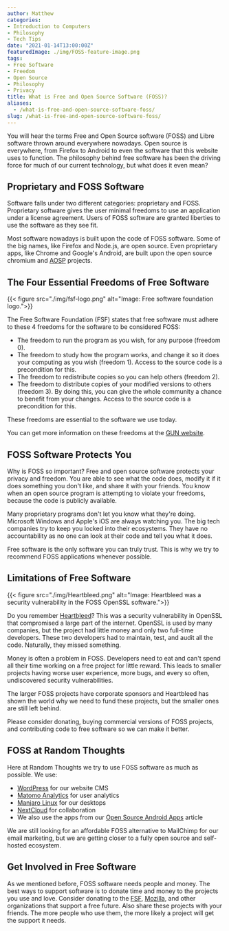 ```yaml
---
author: Matthew
categories:
- Introduction to Computers
- Philosophy
- Tech Tips
date: "2021-01-14T13:00:00Z"
featuredImage: ./img/FOSS-feature-image.png
tags:
- Free Software
- Freedom
- Open Source
- Philosophy
- Privacy
title: What is Free and Open Source Software (FOSS)?
aliases:
  - /what-is-free-and-open-source-software-foss/
slug: /what-is-free-and-open-source-software-foss/
---
```

You will hear the terms Free and Open Source software (FOSS) and Libre software thrown around everywhere nowadays. Open source is everywhere, from Firefox to Android to even the software that this website uses to function. The philosophy behind free software has been the driving force for much of our current technology, but what does it even mean?

## Proprietary and FOSS Software

Software falls under two different categories: proprietary and FOSS. Proprietary software gives the user minimal freedoms to use an application under a license agreement. Users of FOSS software are granted liberties to use the software as they see fit.

Most software nowadays is built upon the code of FOSS software. Some of the big names, like Firefox and Node.js, are open source. Even proprietary apps, like Chrome and Google's Android, are built upon the open source chromium and <a href="https://source.android.com" target="_blank" rel="noreferrer noopener">AOSP</a> projects. 

## The Four Essential Freedoms of Free Software

{{< figure src="./img/fsf-logo.png" alt="Image: Free software foundation logo.">}}

The Free Software Foundation (FSF) states that free software must adhere to these 4 freedoms for the software to be considered FOSS:

* The freedom to run the program as you wish, for any purpose (freedom 0).
* The freedom to study how the program works, and change it so it does your computing as you wish (freedom 1). Access to the source code is a precondition for this.
* The freedom to redistribute copies so you can help others (freedom 2).
* The freedom to distribute copies of your modified versions to others (freedom 3). By doing this, you can give the whole community a chance to benefit from your changes. Access to the source code is a precondition for this.

These freedoms are essential to the software we use today.

You can get more information on these freedoms at the [GUN website](https://www.gnu.org/philosophy/free-sw.html).

## FOSS Software Protects You

Why is FOSS so important? Free and open source software protects your privacy and freedom. You are able to see what the code does, modify it if it does something you don't like, and share it with your friends. You know when an open source program is attempting to violate your freedoms, because the code is publicly available.

Many proprietary programs don't let you know what they're doing. Microsoft Windows and Apple's iOS are always watching you. The big tech companies try to keep you locked into their ecosystems. They have no accountability as no one can look at their code and tell you what it does.

Free software is the only software you can truly trust. This is why we try to recommend FOSS applications whenever possible.

## Limitations of Free Software

{{< figure src="./img/Heartbleed.png" alt="Image: Heartbleed was a security vulnerability in the FOSS OpenSSL software.">}}

Do you remember [Heartbleed](https://en.wikipedia.org/wiki/Heartbleed)? This was a security vulnerability in OpenSSL that compromised a large part of the internet. OpenSSL is used by many companies, but the project had little money and only two full-time developers. These two developers had to maintain, test, and audit all the code. Naturally, they missed something.

Money is often a problem in FOSS. Developers need to eat and can't spend all their time working on a free project for little reward. This leads to smaller projects having worse user experience, more bugs, and every so often, undiscovered security vulnerabilities.

The larger FOSS projects have corporate sponsors and Heartbleed has shown the world why we need to fund these projects, but the smaller ones are still left behind.

Please consider donating, buying commercial versions of FOSS projects, and contributing code to free software so we can make it better.

## FOSS at Random Thoughts

Here at Random Thoughts we try to use FOSS software as much as possible. We use:

*   [WordPress](https://wordpress.org) for our website CMS
*   [Matomo Analytics](https://matomo.org) for user analytics
*   [Manjaro Linux](https://manjaro.org) for our desktops
*   [NextCloud](https://nextcloud.com) for collaboration
*   We also use the apps from our [Open Source Android Apps](https://www.blog.mattlamont.com/open-source-alternatives-to-common-android-apps/) article

We are still looking for an affordable FOSS alternative to MailChimp for our email marketing, but we are getting closer to a fully open source and self-hosted ecosystem.

## Get Involved in Free Software

As we mentioned before, FOSS software needs people and money. The best ways to support software is to donate time and money to the projects you use and love. Consider donating to the [FSF](https://my.fsf.org/donate), [Mozilla](https://donate.mozilla.org/en-US/), and other organizations that support a free future. Also share these projects with your friends. The more people who use them, the more likely a project will get the support it needs.

